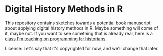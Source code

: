 # Digital History Methods in R

This repository contains sketches towards a potential book manuscript
about applying digital history methods in R. Maybe something will come
of it, maybe not. If you want to see something that is already real,
here is a [class I'm teaching on programming for historians][].

License: Let's say that it's copyrighted for now, and we'll change that
later.

  [class I'm teaching on programming for historians]: lincolnmullen.com/courses/clio3.2014/
